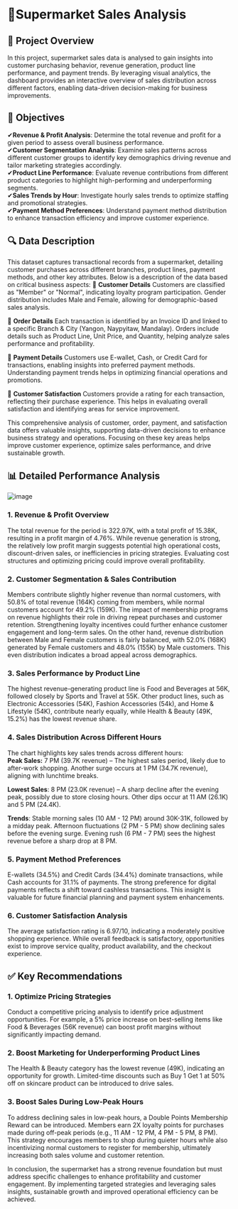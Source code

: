 # 🏪Supermarket Sales Analysis

## 📌 Project Overview
In this project, supermarket sales data is analysed to gain insights into customer purchasing behavior, revenue generation, product line performance, and payment trends. By leveraging visual analytics, the dashboard provides an interactive overview of sales distribution across different factors, enabling data-driven decision-making for business improvements.

## 🎯 Objectives
✔**Revenue & Profit Analysis**: Determine the total revenue and profit for a given period to assess overall business performance.     
✔**Customer Segmentation Analysis**: Examine sales patterns across different customer groups to identify key demographics driving revenue and tailor marketing strategies accordingly.     
✔**Product Line Performance**: Evaluate revenue contributions from different product categories to highlight high-performing and underperforming segments.    
✔**Sales Trends by Hour**: Investigate hourly sales trends to optimize staffing and promotional strategies.    
✔**Payment Method Preferences**: Understand payment method distribution to enhance transaction efficiency and improve customer experience.    


## 🔍 Data Description
This dataset captures transactional records from a supermarket, detailing customer purchases across different branches, product lines, payment methods, and other key attributes. Below is a description of the data based on critical business aspects:
📌 **Customer Details**
Customers are classified as "Member" or "Normal", indicating loyalty program participation. Gender distribution includes Male and Female, allowing for demographic-based sales analysis.

📌 **Order Details**
Each transaction is identified by an Invoice ID and linked to a specific Branch & City (Yangon, Naypyitaw, Mandalay). Orders include details such as Product Line, Unit Price, and Quantity, helping analyze sales performance and profitability.

📌 **Payment Details**
Customers use E-wallet, Cash, or Credit Card for transactions, enabling insights into preferred payment methods. Understanding payment trends helps in optimizing financial operations and promotions.

📌 **Customer Satisfaction**
Customers provide a rating for each transaction, reflecting their purchase experience. This helps in evaluating overall satisfaction and identifying areas for service improvement.     

                                                                                                                                                                          
This comprehensive analysis of customer, order, payment, and satisfaction data offers valuable insights, supporting data-driven decisions to enhance business strategy and operations. Focusing on these key areas helps improve customer experience, optimize sales performance, and drive sustainable growth.


## 📊 Detailed Performance Analysis
![image](https://github.com/user-attachments/assets/508d50f8-8adb-4ffc-b4a5-37efc59c2b69)

### 1. Revenue & Profit Overview
The total revenue for the period is 322.97K, with a total profit of 15.38K, resulting in a profit margin of 4.76%. While revenue generation is strong, the relatively low profit margin suggests potential high operational costs, discount-driven sales, or inefficiencies in pricing strategies. Evaluating cost structures and optimizing pricing could improve overall profitability.

### 2. Customer Segmentation & Sales Contribution
Members contribute slightly higher revenue than normal customers, with 50.8% of total revenue (164K) coming from members, while normal customers account for 49.2% (159K). The impact of membership programs on revenue highlights their role in driving repeat purchases and customer retention. Strengthening loyalty incentives could further enhance customer engagement and long-term sales. On the other hand, revenue distribution between Male and Female customers is fairly balanced, with 52.0% (168K) generated by Female customers and 48.0% (155K) by Male customers. This even distribution indicates a broad appeal across demographics. 

### 3. Sales Performance by Product Line
The highest revenue-generating product line is Food and Beverages at 56K, followed closely by Sports and Travel at 55K. Other product lines, such as Electronic Accessories (54K), Fashion Accessories (54k), and Home & Lifestyle (54K), contribute nearly equally, while Health & Beauty (49K, 15.2%) has the lowest revenue share.

### 4. Sales Distribution Across Different Hours   
The chart highlights key sales trends across different hours:        
**Peak Sales:** 7 PM (39.7K revenue) – The highest sales period, likely due to after-work shopping. Another surge occurs at 1 PM (34.7K revenue), aligning with lunchtime breaks.        

**Lowest Sales**: 8 PM (23.0K revenue) – A sharp decline after the evening peak, possibly due to store closing hours. Other dips occur at 11 AM (26.1K) and 5 PM (24.4K).     

**Trends**:
Stable morning sales (10 AM - 12 PM) around 30K-31K, followed by a midday peak.
Afternoon fluctuations (2 PM - 5 PM) show declining sales before the evening surge.
Evening rush (6 PM - 7 PM) sees the highest revenue before a sharp drop at 8 PM.

### 5. Payment Method Preferences
E-wallets (34.5%) and Credit Cards (34.4%) dominate transactions, while Cash accounts for 31.1% of payments. The strong preference for digital payments reflects a shift toward cashless transactions. This insight is valuable for future financial planning and payment system enhancements.

### 6. Customer Satisfaction Analysis
The average satisfaction rating is 6.97/10, indicating a moderately positive shopping experience. While overall feedback is satisfactory, opportunities exist to improve service quality, product availability, and the checkout experience.

## ✅ Key Recommendations
### 1. Optimize Pricing Strategies
Conduct a competitive pricing analysis to identify price adjustment opportunities. For example, a 5% price increase on best-selling items like Food & Beverages (56K revenue) can boost profit margins without significantly impacting demand.

### 2. Boost Marketing for Underperforming Product Lines
The Health & Beauty category has the lowest revenue (49K), indicating an opportunity for growth. Limited-time discounts such as Buy 1 Get 1 at 50% off on skincare product can be introduced to drive sales.

### 3. Boost Sales During Low-Peak Hours
To address declining sales in low-peak hours, a Double Points Membership Reward can be introduced. Members earn 2X loyalty points for purchases made during off-peak periods (e.g., 11 AM - 12 PM, 4 PM - 5 PM, 8 PM). This strategy encourages members to shop during quieter hours while also incentivizing normal customers to register for membership, ultimately increasing both sales volume and customer retention.               
          
             
           
In conclusion, the supermarket has a strong revenue foundation but must address specific challenges to enhance profitability and customer engagement. By implementing targeted strategies and leveraging sales insights, sustainable growth and improved operational efficiency can be achieved.
